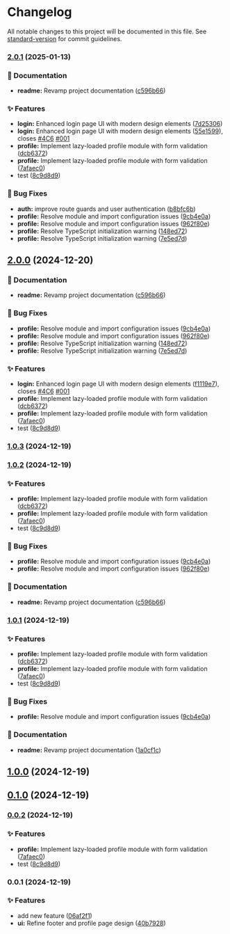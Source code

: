 # Changelog

All notable changes to this project will be documented in this file. See [standard-version](https://github.com/conventional-changelog/standard-version) for commit guidelines.

### [2.0.1](https://github.com/Kocsis-Hernyik-Solutions/VocationTracker/compare/v0.0.1...v2.0.1) (2025-01-13)


### 📝 Documentation

* **readme:** Revamp project documentation ([c596b66](https://github.com/Kocsis-Hernyik-Solutions/VocationTracker/commit/c596b66e010d90e0dca8d402f9582dc3ba0817ec))


### ✨ Features

* **login:** Enhanced login page UI with modern design elements ([7d25306](https://github.com/Kocsis-Hernyik-Solutions/VocationTracker/commit/7d25306a205abb5ba73b6b00e8db3668fdad8ba5))
* **login:** Enhanced login page UI with modern design elements ([55e1599](https://github.com/Kocsis-Hernyik-Solutions/VocationTracker/commit/55e159909701b28650e5369baf20a50c381c38b1)), closes [#4C6](https://github.com/Kocsis-Hernyik-Solutions/VocationTracker/issues/4C6) [#001](https://github.com/Kocsis-Hernyik-Solutions/VocationTracker/issues/001)
* **profile:** Implement lazy-loaded profile module with form validation ([dcb6372](https://github.com/Kocsis-Hernyik-Solutions/VocationTracker/commit/dcb637264efb0bd5cdc098090986e5b1e2a7fcbf))
* **profile:** Implement lazy-loaded profile module with form validation ([7afaec0](https://github.com/Kocsis-Hernyik-Solutions/VocationTracker/commit/7afaec0a054503adb5e3f91e0706d033434b3c49))
* test ([8c9d8d9](https://github.com/Kocsis-Hernyik-Solutions/VocationTracker/commit/8c9d8d9345af36bd1c17857e39c01740d6288ffc))


### 🐛 Bug Fixes

* **auth:** improve route guards and user authentication ([b8bfc6b](https://github.com/Kocsis-Hernyik-Solutions/VocationTracker/commit/b8bfc6bd82c7541a45db23e9f9596c022b03c017))
* **profile:** Resolve module and import configuration issues ([9cb4e0a](https://github.com/Kocsis-Hernyik-Solutions/VocationTracker/commit/9cb4e0a85ca2c170b3cd92517eb1ef83b34d5b28))
* **profile:** Resolve module and import configuration issues  ([962f80e](https://github.com/Kocsis-Hernyik-Solutions/VocationTracker/commit/962f80ef74c012b35d99886b40b9531b3838610a))
* **profile:** Resolve TypeScript initialization warning ([148ed72](https://github.com/Kocsis-Hernyik-Solutions/VocationTracker/commit/148ed72c5a76cfd306cd0588b0db2830eb9a5ef4))
* **profile:** Resolve TypeScript initialization warning ([7e5ed7d](https://github.com/Kocsis-Hernyik-Solutions/VocationTracker/commit/7e5ed7d17e0c25cb1d5b691b1541a24af529fec8))

## [2.0.0](https://github.com/Kocsis-Hernyik-Solutions/VocationTracker/compare/v0.0.1...v2.0.0) (2024-12-20)


### 📝 Documentation

* **readme:** Revamp project documentation ([c596b66](https://github.com/Kocsis-Hernyik-Solutions/VocationTracker/commit/c596b66e010d90e0dca8d402f9582dc3ba0817ec))


### 🐛 Bug Fixes

* **profile:** Resolve module and import configuration issues ([9cb4e0a](https://github.com/Kocsis-Hernyik-Solutions/VocationTracker/commit/9cb4e0a85ca2c170b3cd92517eb1ef83b34d5b28))
* **profile:** Resolve module and import configuration issues  ([962f80e](https://github.com/Kocsis-Hernyik-Solutions/VocationTracker/commit/962f80ef74c012b35d99886b40b9531b3838610a))
* **profile:** Resolve TypeScript initialization warning ([148ed72](https://github.com/Kocsis-Hernyik-Solutions/VocationTracker/commit/148ed72c5a76cfd306cd0588b0db2830eb9a5ef4))
* **profile:** Resolve TypeScript initialization warning ([7e5ed7d](https://github.com/Kocsis-Hernyik-Solutions/VocationTracker/commit/7e5ed7d17e0c25cb1d5b691b1541a24af529fec8))


### ✨ Features

* **login:** Enhanced login page UI with modern design elements ([f1119e7](https://github.com/Kocsis-Hernyik-Solutions/VocationTracker/commit/f1119e7ee87f4437aa2582723d197d6b60b0e07e)), closes [#4C6](https://github.com/Kocsis-Hernyik-Solutions/VocationTracker/issues/4C6) [#001](https://github.com/Kocsis-Hernyik-Solutions/VocationTracker/issues/001)
* **profile:** Implement lazy-loaded profile module with form validation ([dcb6372](https://github.com/Kocsis-Hernyik-Solutions/VocationTracker/commit/dcb637264efb0bd5cdc098090986e5b1e2a7fcbf))
* **profile:** Implement lazy-loaded profile module with form validation ([7afaec0](https://github.com/Kocsis-Hernyik-Solutions/VocationTracker/commit/7afaec0a054503adb5e3f91e0706d033434b3c49))
* test ([8c9d8d9](https://github.com/Kocsis-Hernyik-Solutions/VocationTracker/commit/8c9d8d9345af36bd1c17857e39c01740d6288ffc))

### [1.0.3](https://github.com/Kocsis-Hernyik-Solutions/VocationTracker/compare/v1.0.2...v1.0.3) (2024-12-19)

### [1.0.2](https://github.com/Kocsis-Hernyik-Solutions/VocationTracker/compare/v0.0.1...v1.0.2) (2024-12-19)


### ✨ Features

* **profile:** Implement lazy-loaded profile module with form validation ([dcb6372](https://github.com/Kocsis-Hernyik-Solutions/VocationTracker/commit/dcb637264efb0bd5cdc098090986e5b1e2a7fcbf))
* **profile:** Implement lazy-loaded profile module with form validation ([7afaec0](https://github.com/Kocsis-Hernyik-Solutions/VocationTracker/commit/7afaec0a054503adb5e3f91e0706d033434b3c49))
* test ([8c9d8d9](https://github.com/Kocsis-Hernyik-Solutions/VocationTracker/commit/8c9d8d9345af36bd1c17857e39c01740d6288ffc))


### 🐛 Bug Fixes

* **profile:** Resolve module and import configuration issues ([9cb4e0a](https://github.com/Kocsis-Hernyik-Solutions/VocationTracker/commit/9cb4e0a85ca2c170b3cd92517eb1ef83b34d5b28))
* **profile:** Resolve module and import configuration issues  ([962f80e](https://github.com/Kocsis-Hernyik-Solutions/VocationTracker/commit/962f80ef74c012b35d99886b40b9531b3838610a))


### 📝 Documentation

* **readme:** Revamp project documentation ([c596b66](https://github.com/Kocsis-Hernyik-Solutions/VocationTracker/commit/c596b66e010d90e0dca8d402f9582dc3ba0817ec))

### [1.0.1](https://github.com/Kocsis-Hernyik-Solutions/VocationTracker/compare/v0.0.1...v1.0.1) (2024-12-19)


### ✨ Features

* **profile:** Implement lazy-loaded profile module with form validation ([dcb6372](https://github.com/Kocsis-Hernyik-Solutions/VocationTracker/commit/dcb637264efb0bd5cdc098090986e5b1e2a7fcbf))
* **profile:** Implement lazy-loaded profile module with form validation ([7afaec0](https://github.com/Kocsis-Hernyik-Solutions/VocationTracker/commit/7afaec0a054503adb5e3f91e0706d033434b3c49))
* test ([8c9d8d9](https://github.com/Kocsis-Hernyik-Solutions/VocationTracker/commit/8c9d8d9345af36bd1c17857e39c01740d6288ffc))


### 🐛 Bug Fixes

* **profile:** Resolve module and import configuration issues ([9cb4e0a](https://github.com/Kocsis-Hernyik-Solutions/VocationTracker/commit/9cb4e0a85ca2c170b3cd92517eb1ef83b34d5b28))


### 📝 Documentation

* **readme:** Revamp project documentation ([1a0cf1c](https://github.com/Kocsis-Hernyik-Solutions/VocationTracker/commit/1a0cf1c6413a76f205a561ce9d35095085ae946e))

## [1.0.0](https://github.com/Kocsis-Hernyik-Solutions/VocationTracker/compare/v0.1.0...v1.0.0) (2024-12-19)

## [0.1.0](https://github.com/Kocsis-Hernyik-Solutions/VocationTracker/compare/v0.0.2...v0.1.0) (2024-12-19)

### [0.0.2](https://github.com/Kocsis-Hernyik-Solutions/VocationTracker/compare/v0.0.1...v0.0.2) (2024-12-19)


### ✨ Features

* **profile:** Implement lazy-loaded profile module with form validation ([7afaec0](https://github.com/Kocsis-Hernyik-Solutions/VocationTracker/commit/7afaec0a054503adb5e3f91e0706d033434b3c49))
* test ([8c9d8d9](https://github.com/Kocsis-Hernyik-Solutions/VocationTracker/commit/8c9d8d9345af36bd1c17857e39c01740d6288ffc))

### 0.0.1 (2024-12-19)


### ✨ Features

* add new feature ([06af2f1](https://github.com/Kocsis-Hernyik-Solutions/VocationTracker/commit/06af2f1673895ed3614cc414261ef29ea26b1da2))
* **ui:** Refine footer and profile page design ([40b7928](https://github.com/Kocsis-Hernyik-Solutions/VocationTracker/commit/40b79282d126ed71aa66287399b17fd6f82ae01a))
